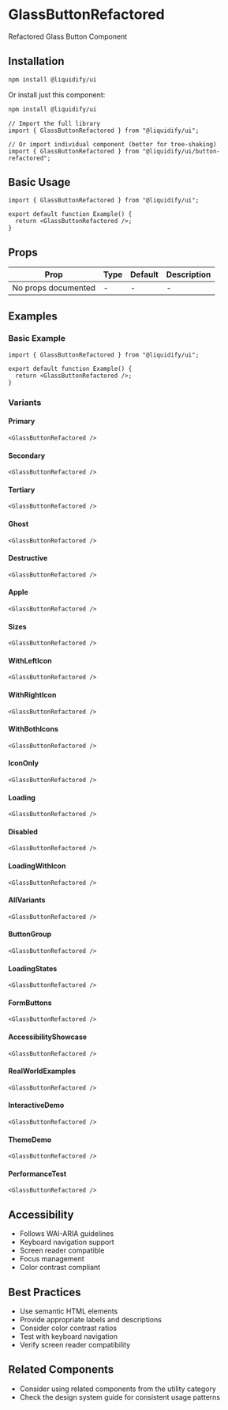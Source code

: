 # GlassButtonRefactored

Refactored Glass Button Component

## Installation

```bash
npm install @liquidify/ui
```

Or install just this component:

```bash
npm install @liquidify/ui
```

```tsx
// Import the full library
import { GlassButtonRefactored } from "@liquidify/ui";

// Or import individual component (better for tree-shaking)
import { GlassButtonRefactored } from "@liquidify/ui/button-refactored";
```

## Basic Usage

```tsx
import { GlassButtonRefactored } from "@liquidify/ui";

export default function Example() {
  return <GlassButtonRefactored />;
}
```

## Props

| Prop                | Type | Default | Description |
| ------------------- | ---- | ------- | ----------- |
| No props documented | -    | -       | -           |

## Examples

### Basic Example

```tsx
import { GlassButtonRefactored } from "@liquidify/ui";

export default function Example() {
  return <GlassButtonRefactored />;
}
```

### Variants

#### Primary

```tsx
<GlassButtonRefactored />
```

#### Secondary

```tsx
<GlassButtonRefactored />
```

#### Tertiary

```tsx
<GlassButtonRefactored />
```

#### Ghost

```tsx
<GlassButtonRefactored />
```

#### Destructive

```tsx
<GlassButtonRefactored />
```

#### Apple

```tsx
<GlassButtonRefactored />
```

#### Sizes

```tsx
<GlassButtonRefactored />
```

#### WithLeftIcon

```tsx
<GlassButtonRefactored />
```

#### WithRightIcon

```tsx
<GlassButtonRefactored />
```

#### WithBothIcons

```tsx
<GlassButtonRefactored />
```

#### IconOnly

```tsx
<GlassButtonRefactored />
```

#### Loading

```tsx
<GlassButtonRefactored />
```

#### Disabled

```tsx
<GlassButtonRefactored />
```

#### LoadingWithIcon

```tsx
<GlassButtonRefactored />
```

#### AllVariants

```tsx
<GlassButtonRefactored />
```

#### ButtonGroup

```tsx
<GlassButtonRefactored />
```

#### LoadingStates

```tsx
<GlassButtonRefactored />
```

#### FormButtons

```tsx
<GlassButtonRefactored />
```

#### AccessibilityShowcase

```tsx
<GlassButtonRefactored />
```

#### RealWorldExamples

```tsx
<GlassButtonRefactored />
```

#### InteractiveDemo

```tsx
<GlassButtonRefactored />
```

#### ThemeDemo

```tsx
<GlassButtonRefactored />
```

#### PerformanceTest

```tsx
<GlassButtonRefactored />
```

## Accessibility

- Follows WAI-ARIA guidelines
- Keyboard navigation support
- Screen reader compatible
- Focus management
- Color contrast compliant

## Best Practices

- Use semantic HTML elements
- Provide appropriate labels and descriptions
- Consider color contrast ratios
- Test with keyboard navigation
- Verify screen reader compatibility

## Related Components

- Consider using related components from the utility category
- Check the design system guide for consistent usage patterns
